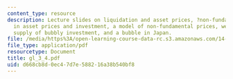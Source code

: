 ```yaml
---
content_type: resource
description: Lecture slides on liquidation and asset prices, ?non-fundamental? movements
  in asset prices and investment, a model of non-fundamental prices, welfare, monopolistic
  supply of bubbly investment, and a bubble in Japan.
file: /media/https%3A/open-learning-course-data-rc.s3.amazonaws.com/14-462-advanced-macroeconomics-ii-spring-2007/d668cb8d0ec47d7e588216a38b540bf8_gl_3_4.pdf
file_type: application/pdf
resourcetype: Document
title: gl_3_4.pdf
uid: d668cb8d-0ec4-7d7e-5882-16a38b540bf8
---
```

